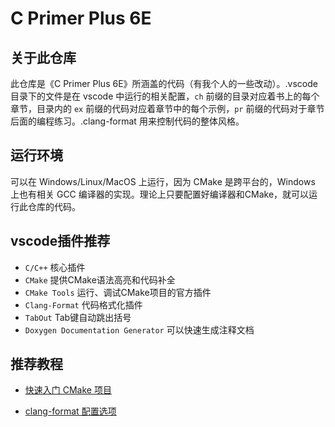 # C Primer Plus 6E


## 关于此仓库

此仓库是《C Primer Plus 6E》所涵盖的代码（有我个人的一些改动）。.vscode 目录下的文件是在 vscode 中运行的相关配置，`ch` 前缀的目录对应着书上的每个章节，目录内的 `ex` 前缀的代码对应着章节中的每个示例，`pr` 前缀的代码对于章节后面的编程练习。.clang-format 用来控制代码的整体风格。


## 运行环境

可以在 Windows/Linux/MacOS 上运行，因为 CMake 是跨平台的，Windows 上也有相关 GCC 编译器的实现。理论上只要配置好编译器和CMake，就可以运行此仓库的代码。


## vscode插件推荐

- `C/C++` 核心插件
- `CMake` 提供CMake语法高亮和代码补全
- `CMake Tools` 运行、调试CMake项目的官方插件
- `Clang-Format` 代码格式化插件
- `TabOut` Tab键自动跳出括号
- `Doxygen Documentation Generator` 可以快速生成注释文档


## 推荐教程

- [快速入门 CMake 项目](https://code.visualstudio.com/docs/cpp/CMake-linux)

- [clang-format 配置选项](https://clang.llvm.org/docs/ClangFormatStyleOptions.html)
